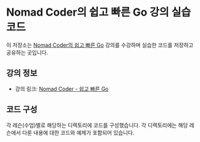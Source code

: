 # Nomad Coder의 쉽고 빠른 Go 강의 실습 코드

이 저장소는 [Nomad Coder의 쉽고 빠른 Go](https://nomadcoders.co/go-for-beginners) 강의를 수강하며 실습한 코드를 저장하고 공유하는 곳입니다.

## 강의 정보

- 강의 링크: [Nomad Coder - 쉽고 빠른 Go](https://nomadcoders.co/go-for-beginners)

## 코드 구성

각 레슨(수업)별로 해당하는 디렉토리에 코드를 구성했습니다. 각 디렉토리에는 해당 레슨에서 다룬 내용에 대한 코드와 예제가 포함되어 있습니다.